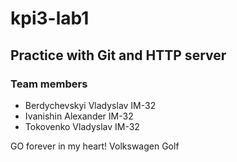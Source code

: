 # kpi3-lab1

## Practice with Git and HTTP server

### Team members
- Berdychevskyi Vladyslav IM-32
- Ivanishin Alexander IM-32
- Tokovenko Vladyslav IM-32

GO forever in my heart!
Volkswagen Golf
